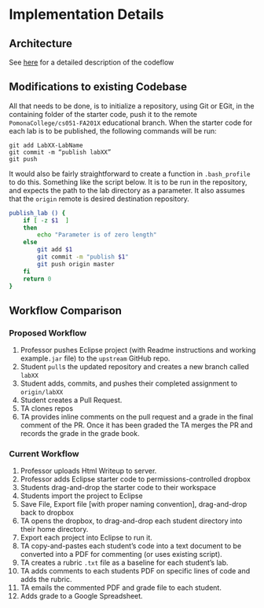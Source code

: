 # Implementation Details

## Architecture
See [here](/resources/ARCHITECTURE.md) for a detailed description of the codeflow

## Modifications to existing Codebase
All that needs to be done, is to initialize a repository, using Git or
EGit, in the containing folder of the starter code, push it to the remote
`PomonaCollege/cs051-FA201X` educational branch. When the starter code
for each lab is to be published, the following commands will be run: 
```
git add LabXX-LabName
git commit -m “publish labXX”
git push
```
It would also be fairly straightforward to create a function in `.bash_profile`
to do this. Something like the script below. It is to be run in the repository, 
and expects the path to the lab directory as a parameter. It also assumes that 
the `origin` remote is desired destination repository.

```bash
publish_lab () {
    if [ -z $1  ]
    then
        echo "Parameter is of zero length"
    else
        git add $1
        git commit -m "publish $1"
        git push origin master
    fi
    return 0
}
```
## Workflow Comparison
### Proposed Workflow
  1. Professor pushes Eclipse project (with Readme instructions and working
    example`.jar` file) to the `upstream` GitHub repo.
  2. Student `pull`s the updated repository and creates a new branch called `labXX`
  3. Student adds, commits, and pushes their completed assignment to
    `origin/labXX`
  4. Student creates a Pull Request.
  5. TA clones repos 
  6. TA provides inline comments on the pull request and a grade in the final
     comment of the PR.  Once it has been graded the TA merges the PR and
     records the grade in the grade book.

### Current Workflow
  1. Professor uploads Html Writeup to server.
  2. Professor adds Eclipse starter code to permissions-controlled dropbox
  3. Students drag-and-drop the starter code to their workspace
  4. Students import the project to Eclipse
  5. Save File, Export file [with proper naming convention], drag-and-drop
     back to dropbox
  6. TA opens the dropbox, to drag-and-drop each student directory into their
     home directory.
  7. Export each project into Eclipse to run it.
  8. TA copy-and-pastes each student’s code into a text document to be
     converted into a PDF for commenting (or uses existing script).
  9. TA creates a rubric `.txt` file as a baseline for each student’s lab.
  10. TA adds comments to each students PDF on specific lines of code and adds
      the rubric.
  11. TA emails the commented PDF and grade file to each student.
  12. Adds grade to a Google Spreadsheet.
